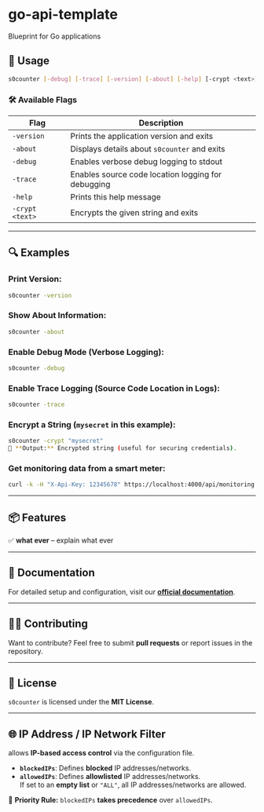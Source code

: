 # go-api-template
Blueprint for Go applications

## 📌 Usage

```sh
s0counter [-debug] [-trace] [-version] [-about] [-help] [-crypt <text>]
```

### 🛠 Available Flags

| **Flag**        | **Description**                                    |
|-----------------|----------------------------------------------------|
| `-version`      | Prints the application version and exits           |
| `-about`        | Displays details about `s0counter` and exits       |
| `-debug`        | Enables verbose debug logging to stdout            |
| `-trace`        | Enables source code location logging for debugging |
| `-help`         | Prints this help message                           |
| `-crypt <text>` | Encrypts the given string and exits                |

---

## 🔍 Examples

### Print Version:

```sh
s0counter -version
```

### Show About Information:

```sh
s0counter -about
```

### Enable Debug Mode (Verbose Logging):

```sh
s0counter -debug
```

### Enable Trace Logging (Source Code Location in Logs):

```sh
s0counter -trace
```

### Encrypt a String (`mysecret` in this example):

```sh
s0counter -crypt "mysecret"
🔐 **Output:** Encrypted string (useful for securing credentials).
```

### Get monitoring data from a smart meter:
```sh
curl -k -H "X-Api-Key: 12345678" https://localhost:4000/api/monitoring
```
---

## 📦 Features

✅ **what ever** – explain what ever


---

## 📖 Documentation

For detailed setup and configuration, visit our **[official documentation](#)**.

---

## 👨‍💻 Contributing

Want to contribute? Feel free to submit **pull requests** or report issues in the repository.

---

## 📜 License

`s0counter` is licensed under the **MIT License**.

---

## **🌐 IP Address / IP Network Filter**

<MODULE> allows **IP-based access control** via the configuration file.

- **`blockedIPs`**: Defines **blocked** IP addresses/networks.
- **`allowedIPs`**: Defines **allowlisted** IP addresses/networks.  
  If set to an **empty list** or `"ALL"`, all IP addresses/networks are allowed.

🔹 **Priority Rule:** `blockedIPs` **takes precedence** over `allowedIPs`.

